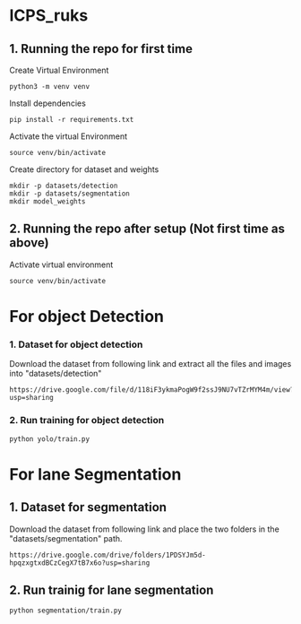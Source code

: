 # ICPS_ruks

## 1. Running the repo for first time
Create Virtual Environment
```commandline
python3 -m venv venv
```
Install dependencies
```commandline
pip install -r requirements.txt
```
Activate the virtual Environment
```commandline
source venv/bin/activate
```
Create directory for dataset and weights
```commandline
mkdir -p datasets/detection
mkdir -p datasets/segmentation
mkdir model_weights
```

## 2. Running the repo after setup (Not first time as above)
Activate virtual environment
```commandline
source venv/bin/activate
```

# For object Detection
### 1. Dataset for object detection
Download the dataset from following link and extract all the files and images into "datasets/detection"
```commandline
https://drive.google.com/file/d/118iF3ykmaPogW9f2ssJ9NU7vTZrMYM4m/view?usp=sharing
```

### 2. Run training for object detection
```commandline
python yolo/train.py
```

# For lane Segmentation
## 1. Dataset for segmentation
Download the dataset from following link and place the two folders in the "datasets/segmentation" path.
```commandline
https://drive.google.com/drive/folders/1PDSYJm5d-hpqzxgtxdBCzCegX7tB7x6o?usp=sharing
```
## 2. Run trainig for lane segmentation
```commandline
python segmentation/train.py
```
